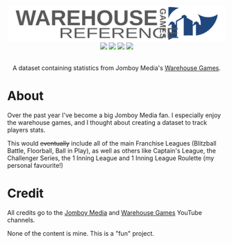 <div align="center">
  <img src="images/banner.svg"/>
  <a href="https://github.com/adrians-sky"><img src="https://img.shields.io/badge/author-adrians--sky-blue"/></a>
  <a href="https://github.com/adrians-sky/warehouse-games-reference/commits/main/"><img src="https://img.shields.io/github/last-commit/adrians-sky/warehouse-games-reference"/></a>
  <a href="LICENSE"><img src="https://img.shields.io/github/license/adrians-sky/warehouse-games-reference"/></a>
  <a href="#"><img src="https://img.shields.io/github/languages/code-size/adrians-sky/warehouse-games-reference"/></a>
  <p><br/>
     A dataset containing statistics from Jomboy Media's 
    <a href="https://www.youtube.com/@warehousegames">Warehouse Games</a>.
  </p>
</div>

# About

Over the past year I've become a big Jomboy Media fan. I especially enjoy 
the warehouse games, and I thought about creating a dataset to track 
players stats. 

This would ~~eventually~~ include all of the main Franchise Leagues 
(Blitzball Battle, Floorball, Ball in Play), as well as others like 
Captain's League, the Challenger Series, the 1 Inning League and 
1 Inning League Roulette (my personal favourite!)

# Credit

All credits go to the [Jomboy Media](https://www.youtube.com/@jomboymedia) 
and [Warehouse Games](https://www.youtube.com/@warehousegames) YouTube 
channels.

None of the content is mine. This is a "fun" project.
